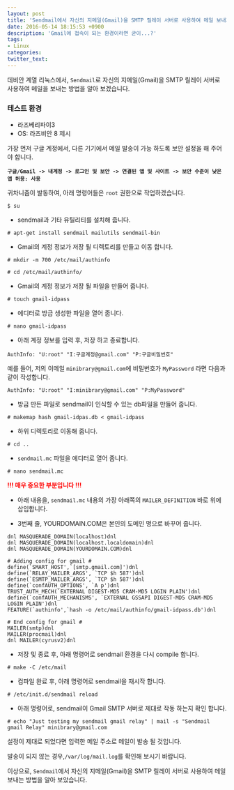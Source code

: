 ```yaml
---
layout: post
title: 'Sendmail에서 자신의 지메일(Gmail)을 SMTP 릴레이 서버로 사용하여 메일 보내기'
date: 2016-05-14 18:15:53 +0900
description: 'Gmail에 접속이 되는 환경이라면 굳이...?'
tags:
- Linux
categories:
twitter_text:
---
```


데비안 계열 리눅스에서, `Sendmail`로 자신의 지메일(Gmail)을 SMTP 릴레이 서버로 사용하여 메일을 보내는 방법을 알아 보겠습니다.

### 테스트 환경

* 라즈베리파이3
* OS: 라즈비안 8 제시 

가장 먼저 구글 계정에서, 다른 기기에서 메일 발송이 가능 하도록 보안 설정을 해 주어야 합니다.

**`구글/Gmail -> 내계정 -> 로그인 및 보안 -> 연결된 앱 및 사이트 -> 보안 수준이 낮은 앱 허용: 사용`**

귀차니즘이 발동하여, 아래 명령어들은 `root` 권한으로 작업하겠습니다.

```
$ su
```

* sendmail과 기타 유틸리티를 설치해 줍니다.

```
# apt-get install sendmail mailutils sendmail-bin
``` 

* Gmail의 계정 정보가 저장 될 디렉토리를 만들고 이동 합니다.

```
# mkdir -m 700 /etc/mail/authinfo
```

```
# cd /etc/mail/authinfo/
```

* Gmail의 계정 정보가 저장 될 파일을 만들어 줍니다.

```
# touch gmail-idpass
```

* 에디터로 방금 생성한 파일을 열어 줍니다.

```
# nano gmail-idpass
```

* 아래 계정 정보를 입력 후, 저장 하고 종료합니다.

```
AuthInfo: "U:root" "I:구글계정@gmail.com" "P:구글비밀번호"
```

예를 들어, 저의 이메일 `minibrary@gmail.com`에 비밀번호가 `MyPassword` 라면 다음과 같이 작성합니다.

```
AuthInfo: "U:root" "I:minibrary@gmail.com" "P:MyPassword"
```

* 방금 만든 파일로 sendmail이 인식할 수 있는 db파일을 만들어 줍니다.

```
# makemap hash gmail-idpas.db < gmail-idpass
```

* 하위 디렉토리로 이동해 줍니다.

```
# cd ..
```

* `sendmail.mc` 파일을 에디터로 열어 줍니다.

```
# nano sendmail.mc
```

<span style="color:red;font-weight:bold">!!! 매우 중요한 부분입니다 !!!</span>

* 아래 내용을, `sendmail.mc` 내용의 가장 아래쪽의 `MAILER_DEFINITION` 바로 위에 삽입합니다.

* 3번째 줄, YOURDOMAIN.COM은 본인의 도메인 명으로 바꾸어 줍니다.

```
dnl MASQUERADE_DOMAIN(localhost)dnl
dnl MASQUERADE_DOMAIN(localhost.localdomain)dnl
dnl MASQUERADE_DOMAIN(YOURDOMAIN.COM)dnl

# Adding config for gmail #
define(`SMART_HOST',`[smtp.gmail.com]')dnl
define(`RELAY_MAILER_ARGS', `TCP $h 587')dnl
define(`ESMTP_MAILER_ARGS', `TCP $h 587')dnl
define(`confAUTH_OPTIONS', `A p')dnl
TRUST_AUTH_MECH(`EXTERNAL DIGEST-MD5 CRAM-MD5 LOGIN PLAIN')dnl
define(`confAUTH_MECHANISMS', `EXTERNAL GSSAPI DIGEST-MD5 CRAM-MD5 LOGIN PLAIN')dnl
FEATURE(`authinfo',`hash -o /etc/mail/authinfo/gmail-idpass.db')dnl

# End config for gmail #
MAILER(smtp)dnl
MAILER(procmail)dnl
dnl MAILER(cyrusv2)dnl
```

* 저장 및 종료 후, 아래 명령어로 sendmail 환경을 다시 compile 합니다.

```
# make -C /etc/mail
```

* 컴파일 완료 후, 아래 명령어로 sendmail을 재시작 합니다.

```
# /etc/init.d/sendmail reload
```

* 아래 명령어로, sendmail이 Gmail SMTP 서버로 제대로 작동 하는지 확인 합니다.

```
# echo "Just testing my sendmail gmail relay" | mail -s "Sendmail gmail Relay" minibrary@gmail.com
```

설정이 제대로 되었다면 입력한 메일 주소로 메일이 발송 될 것입니다.

발송이 되지 않는 경우,`/var/log/mail.log`를 확인해 보시기 바랍니다.

이상으로, `Sendmail`에서 자신의 지메일(Gmail)을 SMTP 릴레이 서버로 사용하여 메일 보내는 방법을 알아 보았습니다.
